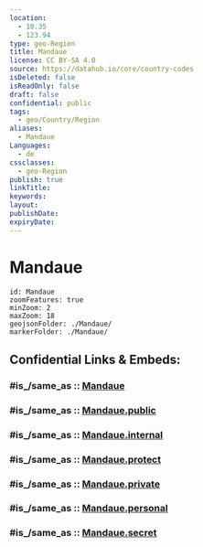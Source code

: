 ```yaml
---
location:
  - 10.35
  - 123.94
type: geo-Region
title: Mandaue
license: CC BY-SA 4.0
source: https://datahub.io/core/country-codes
isDeleted: false
isReadOnly: false
draft: false
confidential: public
tags:
  - geo/Country/Region
aliases:
  - Mandaue
Languages:
  - de
cssclasses:
  - geo-Region
publish: true
linkTitle:
keywords:
layout:
publishDate:
expiryDate:
---
```


# Mandaue

```leaflet
id: Mandaue
zoomFeatures: true 
minZoom: 2 
maxZoom: 18
geojsonFolder: ./Mandaue/
markerFolder: ./Mandaue/
```


## Confidential Links & Embeds: 

### #is_/same_as :: [Mandaue](/_Standards/Earth/Continent/Asia/Asia~South~East/Malay_Archipelago/Philippines/Regions~Philippines/Mandaue.md) 

### #is_/same_as :: [Mandaue.public](/_public/Earth/Continent/Asia/Asia~South~East/Malay_Archipelago/Philippines/Regions~Philippines/Mandaue.public.md) 

### #is_/same_as :: [Mandaue.internal](/_internal/Earth/Continent/Asia/Asia~South~East/Malay_Archipelago/Philippines/Regions~Philippines/Mandaue.internal.md) 

### #is_/same_as :: [Mandaue.protect](/_protect/Earth/Continent/Asia/Asia~South~East/Malay_Archipelago/Philippines/Regions~Philippines/Mandaue.protect.md) 

### #is_/same_as :: [Mandaue.private](/_private/Earth/Continent/Asia/Asia~South~East/Malay_Archipelago/Philippines/Regions~Philippines/Mandaue.private.md) 

### #is_/same_as :: [Mandaue.personal](/_personal/Earth/Continent/Asia/Asia~South~East/Malay_Archipelago/Philippines/Regions~Philippines/Mandaue.personal.md) 

### #is_/same_as :: [Mandaue.secret](/_secret/Earth/Continent/Asia/Asia~South~East/Malay_Archipelago/Philippines/Regions~Philippines/Mandaue.secret.md)

